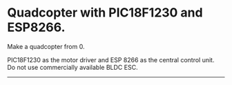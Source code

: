 # Quadcopter with PIC18F1230 and ESP8266.
Make a quadcopter from 0.  

PIC18F1230 as the motor driver and ESP 8266 as the central control unit.  
Do not use commercially available BLDC ESC.  

----------------------------
